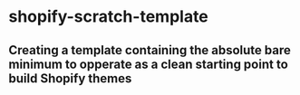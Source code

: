 # shopify-scratch-template

## Creating a template containing the absolute bare minimum to opperate as a clean starting point to build Shopify themes